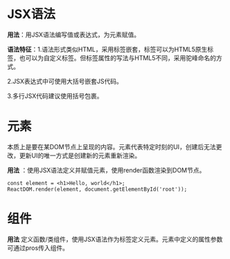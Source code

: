 # JSX语法
__用法__：用JSX语法编写值或表达式，为元素赋值。

__语法特征__：1.语法形式类似HTML，采用标签嵌套，标签可以为HTML5原生标签，也可以为自定义标签。但标签属性的写法与HTML5不同，采用驼峰命名的方式。

2.JSX表达式中可使用大括号嵌套JS代码。

3.多行JSX代码建议使用括号包裹。

# 元素
本质上是要在某DOM节点上呈现的内容。元素代表特定时刻的UI，创建后无法更改，更新UI的唯一方式是创建新的元素重新渲染。

__用法__ ：使用JSX语法定义并赋值元素，使用render函数渲染到DOM节点。
```
const element = <h1>Hello, world</h1>;
ReactDOM.render(element, document.getElementById('root'));
```

# 组件

__用法__ 定义函数/类组件，使用JSX语法作为标签定义元素。元素中定义的属性参数可通过pros传入组件。
